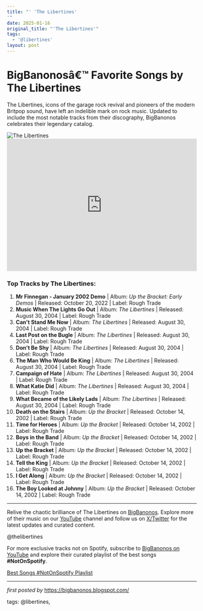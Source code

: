 ```yaml
---
title: "' 'The Libertines'
'"
date: 2025-01-16
original_title: "'The Libertines'"
tags:
  - '@libertines'
layout: post
---
```

<!-- Title of the Post -->
<h1>BigBanonosâ€™ Favorite Songs by The Libertines</h1> <!-- Introductory Text -->
<p>The Libertines, icons of the garage rock revival and pioneers of the modern Britpop sound, have left an indelible mark on rock music. Updated to include the most notable tracks from their discography, BigBanonos celebrates their legendary catalog.</p> <!-- Featured Image -->
<div> <img src="https://edgeofarcady.com/wp-content/uploads/2022/06/the-libertines-what-a-waster.jpg" alt="The Libertines">
</div> <!-- Spotify Embed -->
<div> <iframe src="https://open.spotify.com/embed/playlist/3o9J3qDJwpOHbq0CZwvRo6?utm_source=generator" width="100%" height="352" frameBorder="0" allowfullscreen="" allow="autoplay; clipboard-write; encrypted-media; fullscreen; picture-in-picture" loading="lazy"></iframe>
</div> <!-- Song Information -->
<h3>Top Tracks by The Libertines:</h3>
<ol> <li><strong>Mr Finnegan - January 2002 Demo</strong> | Album: <em>Up the Bracket: Early Demos</em> | Released: October 20, 2022 | Label: Rough Trade</li> <li><strong>Music When The Lights Go Out</strong> | Album: <em>The Libertines</em> | Released: August 30, 2004 | Label: Rough Trade</li> <li><strong>Can't Stand Me Now</strong> | Album: <em>The Libertines</em> | Released: August 30, 2004 | Label: Rough Trade</li> <li><strong>Last Post on the Bugle</strong> | Album: <em>The Libertines</em> | Released: August 30, 2004 | Label: Rough Trade</li> <li><strong>Don't Be Shy</strong> | Album: <em>The Libertines</em> | Released: August 30, 2004 | Label: Rough Trade</li> <li><strong>The Man Who Would Be King</strong> | Album: <em>The Libertines</em> | Released: August 30, 2004 | Label: Rough Trade</li> <li><strong>Campaign of Hate</strong> | Album: <em>The Libertines</em> | Released: August 30, 2004 | Label: Rough Trade</li> <li><strong>What Katie Did</strong> | Album: <em>The Libertines</em> | Released: August 30, 2004 | Label: Rough Trade</li> <li><strong>What Became of the Likely Lads</strong> | Album: <em>The Libertines</em> | Released: August 30, 2004 | Label: Rough Trade</li> <li><strong>Death on the Stairs</strong> | Album: <em>Up the Bracket</em> | Released: October 14, 2002 | Label: Rough Trade</li> <li><strong>Time for Heroes</strong> | Album: <em>Up the Bracket</em> | Released: October 14, 2002 | Label: Rough Trade</li> <li><strong>Boys in the Band</strong> | Album: <em>Up the Bracket</em> | Released: October 14, 2002 | Label: Rough Trade</li> <li><strong>Up the Bracket</strong> | Album: <em>Up the Bracket</em> | Released: October 14, 2002 | Label: Rough Trade</li> <li><strong>Tell the King</strong> | Album: <em>Up the Bracket</em> | Released: October 14, 2002 | Label: Rough Trade</li> <li><strong>I Get Along</strong> | Album: <em>Up the Bracket</em> | Released: October 14, 2002 | Label: Rough Trade</li> <li><strong>The Boy Looked at Johnny</strong> | Album: <em>Up the Bracket</em> | Released: October 14, 2002 | Label: Rough Trade</li>
</ol> <!-- Footer Links -->
<hr />
<p>Relive the chaotic brilliance of The Libertines on <a href="https://bigbanonos.blogspot.com/" target="_blank">BigBanonos</a>. Explore more of their music on our <a href="https://www.youtube.com/@BigBanonos" target="_blank">YouTube</a> channel and follow us on <a href="https://x.com/bigbanonos" target="_blank">X/Twitter</a> for the latest updates and curated content.</p> <!-- Tags -->
<p>@thelibertines</p>


<!--Subscribe and Playlist Links-->
<div>
    <p>For more exclusive tracks not on Spotify, subscribe to <a href="https://www.youtube.com/@BigBanonos" target="_blank">BigBanonos on YouTube</a> and explore their curated playlist of the best songs <strong>#NotOnSpotify</strong>.</p>
    <p><a href="https://www.youtube.com/playlist?list=PLtuNtuTatqI0kFahUCbtbfenC_ET5O_tr" target="_blank">Best Songs #NotOnSpotify Playlist<br /></a></p></div>

<hr />

<p><em>first posted by</em> <a href="https://bigbanonos.blogspot.com/" rel="noopener" target="_new">https://bigbanonos.blogspot.com/</a></p>

<p>tags: @libertines,</p>
